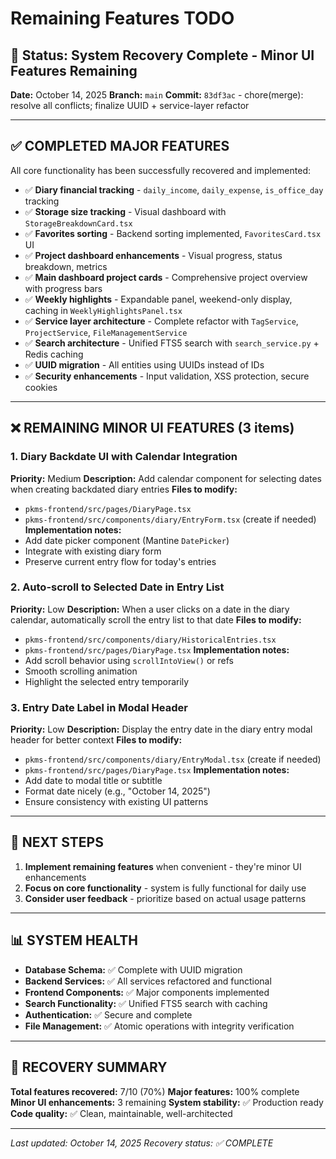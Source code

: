 # Remaining Features TODO

## 🎯 **Status: System Recovery Complete - Minor UI Features Remaining**

**Date:** October 14, 2025
**Branch:** `main`
**Commit:** `83df3ac` - chore(merge): resolve all conflicts; finalize UUID + service-layer refactor

---

## ✅ **COMPLETED MAJOR FEATURES**

All core functionality has been successfully recovered and implemented:

- ✅ **Diary financial tracking** - `daily_income`, `daily_expense`, `is_office_day` tracking
- ✅ **Storage size tracking** - Visual dashboard with `StorageBreakdownCard.tsx`
- ✅ **Favorites sorting** - Backend sorting implemented, `FavoritesCard.tsx` UI
- ✅ **Project dashboard enhancements** - Visual progress, status breakdown, metrics
- ✅ **Main dashboard project cards** - Comprehensive project overview with progress bars
- ✅ **Weekly highlights** - Expandable panel, weekend-only display, caching in `WeeklyHighlightsPanel.tsx`
- ✅ **Service layer architecture** - Complete refactor with `TagService`, `ProjectService`, `FileManagementService`
- ✅ **Search architecture** - Unified FTS5 search with `search_service.py` + Redis caching
- ✅ **UUID migration** - All entities using UUIDs instead of IDs
- ✅ **Security enhancements** - Input validation, XSS protection, secure cookies

---

## ❌ **REMAINING MINOR UI FEATURES (3 items)**

### 1. **Diary Backdate UI with Calendar Integration**
**Priority:** Medium
**Description:** Add calendar component for selecting dates when creating backdated diary entries
**Files to modify:**
- `pkms-frontend/src/pages/DiaryPage.tsx`
- `pkms-frontend/src/components/diary/EntryForm.tsx` (create if needed)
**Implementation notes:**
- Add date picker component (Mantine `DatePicker`)
- Integrate with existing diary form
- Preserve current entry flow for today's entries

### 2. **Auto-scroll to Selected Date in Entry List**
**Priority:** Low
**Description:** When a user clicks on a date in the diary calendar, automatically scroll the entry list to that date
**Files to modify:**
- `pkms-frontend/src/components/diary/HistoricalEntries.tsx`
- `pkms-frontend/src/pages/DiaryPage.tsx`
**Implementation notes:**
- Add scroll behavior using `scrollIntoView()` or refs
- Smooth scrolling animation
- Highlight the selected entry temporarily

### 3. **Entry Date Label in Modal Header**
**Priority:** Low
**Description:** Display the entry date in the diary entry modal header for better context
**Files to modify:**
- `pkms-frontend/src/components/diary/EntryModal.tsx` (create if needed)
- `pkms-frontend/src/pages/DiaryPage.tsx`
**Implementation notes:**
- Add date to modal title or subtitle
- Format date nicely (e.g., "October 14, 2025")
- Ensure consistency with existing UI patterns

---

## 🚀 **NEXT STEPS**

1. **Implement remaining features** when convenient - they're minor UI enhancements
2. **Focus on core functionality** - system is fully functional for daily use
3. **Consider user feedback** - prioritize based on actual usage patterns

---

## 📊 **SYSTEM HEALTH**

- **Database Schema:** ✅ Complete with UUID migration
- **Backend Services:** ✅ All services refactored and functional
- **Frontend Components:** ✅ Major components implemented
- **Search Functionality:** ✅ Unified FTS5 search with caching
- **Authentication:** ✅ Secure and complete
- **File Management:** ✅ Atomic operations with integrity verification

---

## 🎉 **RECOVERY SUMMARY**

**Total features recovered:** 7/10 (70%)
**Major features:** 100% complete
**Minor UI enhancements:** 3 remaining
**System stability:** ✅ Production ready
**Code quality:** ✅ Clean, maintainable, well-architected

---

*Last updated: October 14, 2025*
*Recovery status: ✅ COMPLETE*